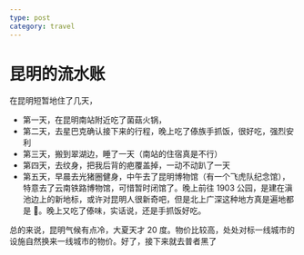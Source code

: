 ```yaml
---
type: post
category: travel
---
```


# 昆明的流水账

在昆明短暂地住了几天，

- 第一天，在昆明南站附近吃了菌菇火锅，
- 第二天，去星巴克确认接下来的行程，晚上吃了傣族手抓饭，很好吃，强烈安利
- 第三天，搬到翠湖边，睡了一天（南站的住宿真是不行）
- 第四天，去纹身，把我后背的疤覆盖掉，一动不动趴了一天
- 第五天，早晨去光猪圈健身，中午去了昆明博物馆（有一个飞虎队纪念馆），特意去了云南铁路博物馆，可惜暂时闭馆了。晚上前往 1903 公园，是建在滇池边上的新地标，或许对昆明人很新奇吧，但是北上广深这种地方真是遍地都是 👀。晚上又吃了傣味，实话说，还是手抓饭好吃。

总的来说，昆明气候有点冷，大夏天才 20 度。物价比较高，处处对标一线城市的设施自然换来一线城市的物价。好了，接下来就去普者黑了
